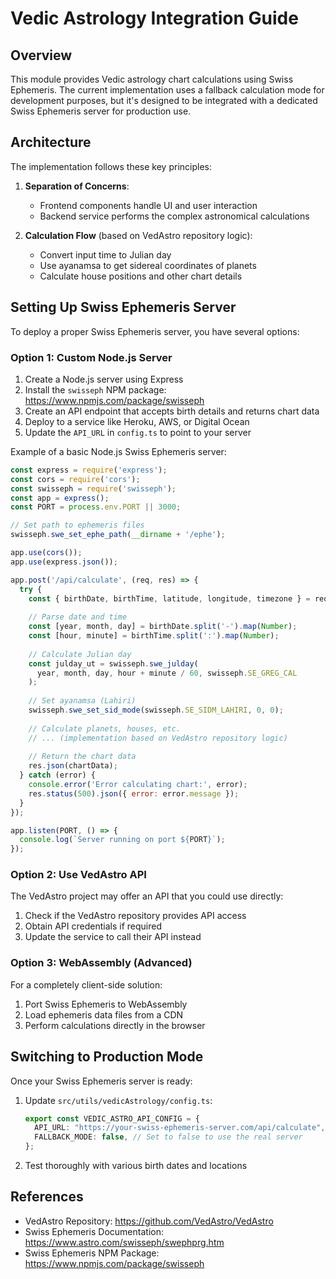 
# Vedic Astrology Integration Guide

## Overview

This module provides Vedic astrology chart calculations using Swiss Ephemeris. The current implementation uses a fallback calculation mode for development purposes, but it's designed to be integrated with a dedicated Swiss Ephemeris server for production use.

## Architecture

The implementation follows these key principles:

1. **Separation of Concerns**:
   - Frontend components handle UI and user interaction
   - Backend service performs the complex astronomical calculations

2. **Calculation Flow** (based on VedAstro repository logic):
   - Convert input time to Julian day
   - Use ayanamsa to get sidereal coordinates of planets
   - Calculate house positions and other chart details

## Setting Up Swiss Ephemeris Server

To deploy a proper Swiss Ephemeris server, you have several options:

### Option 1: Custom Node.js Server

1. Create a Node.js server using Express
2. Install the `swisseph` NPM package: https://www.npmjs.com/package/swisseph
3. Create an API endpoint that accepts birth details and returns chart data
4. Deploy to a service like Heroku, AWS, or Digital Ocean
5. Update the `API_URL` in `config.ts` to point to your server

Example of a basic Node.js Swiss Ephemeris server:

```javascript
const express = require('express');
const cors = require('cors');
const swisseph = require('swisseph');
const app = express();
const PORT = process.env.PORT || 3000;

// Set path to ephemeris files
swisseph.swe_set_ephe_path(__dirname + '/ephe');

app.use(cors());
app.use(express.json());

app.post('/api/calculate', (req, res) => {
  try {
    const { birthDate, birthTime, latitude, longitude, timezone } = req.body;
    
    // Parse date and time
    const [year, month, day] = birthDate.split('-').map(Number);
    const [hour, minute] = birthTime.split(':').map(Number);
    
    // Calculate Julian day
    const julday_ut = swisseph.swe_julday(
      year, month, day, hour + minute / 60, swisseph.SE_GREG_CAL
    );
    
    // Set ayanamsa (Lahiri)
    swisseph.swe_set_sid_mode(swisseph.SE_SIDM_LAHIRI, 0, 0);
    
    // Calculate planets, houses, etc.
    // ... (implementation based on VedAstro repository logic)
    
    // Return the chart data
    res.json(chartData);
  } catch (error) {
    console.error('Error calculating chart:', error);
    res.status(500).json({ error: error.message });
  }
});

app.listen(PORT, () => {
  console.log(`Server running on port ${PORT}`);
});
```

### Option 2: Use VedAstro API

The VedAstro project may offer an API that you could use directly:
1. Check if the VedAstro repository provides API access
2. Obtain API credentials if required
3. Update the service to call their API instead

### Option 3: WebAssembly (Advanced)

For a completely client-side solution:
1. Port Swiss Ephemeris to WebAssembly
2. Load ephemeris data files from a CDN
3. Perform calculations directly in the browser

## Switching to Production Mode

Once your Swiss Ephemeris server is ready:

1. Update `src/utils/vedicAstrology/config.ts`:
   ```typescript
   export const VEDIC_ASTRO_API_CONFIG = {
     API_URL: "https://your-swiss-ephemeris-server.com/api/calculate",
     FALLBACK_MODE: false, // Set to false to use the real server
   };
   ```

2. Test thoroughly with various birth dates and locations

## References

- VedAstro Repository: https://github.com/VedAstro/VedAstro
- Swiss Ephemeris Documentation: https://www.astro.com/swisseph/swephprg.htm
- Swiss Ephemeris NPM Package: https://www.npmjs.com/package/swisseph
